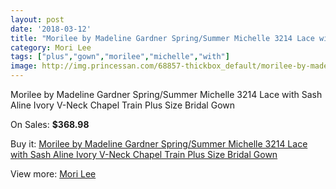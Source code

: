 ```yaml
---
layout: post
date: '2018-03-12'
title: "Morilee by Madeline Gardner Spring/Summer Michelle 3214 Lace with Sash Aline Ivory V-Neck Chapel Train Plus Size Bridal Gown"
category: Mori Lee
tags: ["plus","gown","morilee","michelle","with"]
image: http://img.princessan.com/68857-thickbox_default/morilee-by-madeline-gardner-spring-summer-michelle-3214-lace-with-sash-aline-ivory-v-neck-chapel-train-plus-size-bridal-gown.jpg
---
```

Morilee by Madeline Gardner Spring/Summer Michelle 3214 Lace with Sash Aline Ivory V-Neck Chapel Train Plus Size Bridal Gown

On Sales: **$368.98**
<a href="https://www.princessan.com/en/mori-lee/29654-morilee-by-madeline-gardner-spring-summer-michelle-3214-lace-with-sash-aline-ivory-v-neck-chapel-train-plus-size-bridal-gown.html"><amp-img layout="responsive" width="600" height="600" src="//img.princessan.com/68857-thickbox_default/morilee-by-madeline-gardner-spring-summer-michelle-3214-lace-with-sash-aline-ivory-v-neck-chapel-train-plus-size-bridal-gown.jpg" alt="Morilee by Madeline Gardner Spring/Summer Michelle 3214 Lace with Sash Aline Ivory V-Neck Chapel Train Plus Size Bridal Gown 0" /></a>
<a href="https://www.princessan.com/en/mori-lee/29654-morilee-by-madeline-gardner-spring-summer-michelle-3214-lace-with-sash-aline-ivory-v-neck-chapel-train-plus-size-bridal-gown.html"><amp-img layout="responsive" width="600" height="600" src="//img.princessan.com/68864-thickbox_default/morilee-by-madeline-gardner-spring-summer-michelle-3214-lace-with-sash-aline-ivory-v-neck-chapel-train-plus-size-bridal-gown.jpg" alt="Morilee by Madeline Gardner Spring/Summer Michelle 3214 Lace with Sash Aline Ivory V-Neck Chapel Train Plus Size Bridal Gown 1" /></a>
<a href="https://www.princessan.com/en/mori-lee/29654-morilee-by-madeline-gardner-spring-summer-michelle-3214-lace-with-sash-aline-ivory-v-neck-chapel-train-plus-size-bridal-gown.html"><amp-img layout="responsive" width="600" height="600" src="//img.princessan.com/68863-thickbox_default/morilee-by-madeline-gardner-spring-summer-michelle-3214-lace-with-sash-aline-ivory-v-neck-chapel-train-plus-size-bridal-gown.jpg" alt="Morilee by Madeline Gardner Spring/Summer Michelle 3214 Lace with Sash Aline Ivory V-Neck Chapel Train Plus Size Bridal Gown 2" /></a>
<a href="https://www.princessan.com/en/mori-lee/29654-morilee-by-madeline-gardner-spring-summer-michelle-3214-lace-with-sash-aline-ivory-v-neck-chapel-train-plus-size-bridal-gown.html"><amp-img layout="responsive" width="600" height="600" src="//img.princessan.com/68862-thickbox_default/morilee-by-madeline-gardner-spring-summer-michelle-3214-lace-with-sash-aline-ivory-v-neck-chapel-train-plus-size-bridal-gown.jpg" alt="Morilee by Madeline Gardner Spring/Summer Michelle 3214 Lace with Sash Aline Ivory V-Neck Chapel Train Plus Size Bridal Gown 3" /></a>
<a href="https://www.princessan.com/en/mori-lee/29654-morilee-by-madeline-gardner-spring-summer-michelle-3214-lace-with-sash-aline-ivory-v-neck-chapel-train-plus-size-bridal-gown.html"><amp-img layout="responsive" width="600" height="600" src="//img.princessan.com/68861-thickbox_default/morilee-by-madeline-gardner-spring-summer-michelle-3214-lace-with-sash-aline-ivory-v-neck-chapel-train-plus-size-bridal-gown.jpg" alt="Morilee by Madeline Gardner Spring/Summer Michelle 3214 Lace with Sash Aline Ivory V-Neck Chapel Train Plus Size Bridal Gown 4" /></a>
<a href="https://www.princessan.com/en/mori-lee/29654-morilee-by-madeline-gardner-spring-summer-michelle-3214-lace-with-sash-aline-ivory-v-neck-chapel-train-plus-size-bridal-gown.html"><amp-img layout="responsive" width="600" height="600" src="//img.princessan.com/68860-thickbox_default/morilee-by-madeline-gardner-spring-summer-michelle-3214-lace-with-sash-aline-ivory-v-neck-chapel-train-plus-size-bridal-gown.jpg" alt="Morilee by Madeline Gardner Spring/Summer Michelle 3214 Lace with Sash Aline Ivory V-Neck Chapel Train Plus Size Bridal Gown 5" /></a>
<a href="https://www.princessan.com/en/mori-lee/29654-morilee-by-madeline-gardner-spring-summer-michelle-3214-lace-with-sash-aline-ivory-v-neck-chapel-train-plus-size-bridal-gown.html"><amp-img layout="responsive" width="600" height="600" src="//img.princessan.com/68859-thickbox_default/morilee-by-madeline-gardner-spring-summer-michelle-3214-lace-with-sash-aline-ivory-v-neck-chapel-train-plus-size-bridal-gown.jpg" alt="Morilee by Madeline Gardner Spring/Summer Michelle 3214 Lace with Sash Aline Ivory V-Neck Chapel Train Plus Size Bridal Gown 6" /></a>
<a href="https://www.princessan.com/en/mori-lee/29654-morilee-by-madeline-gardner-spring-summer-michelle-3214-lace-with-sash-aline-ivory-v-neck-chapel-train-plus-size-bridal-gown.html"><amp-img layout="responsive" width="600" height="600" src="//img.princessan.com/68858-thickbox_default/morilee-by-madeline-gardner-spring-summer-michelle-3214-lace-with-sash-aline-ivory-v-neck-chapel-train-plus-size-bridal-gown.jpg" alt="Morilee by Madeline Gardner Spring/Summer Michelle 3214 Lace with Sash Aline Ivory V-Neck Chapel Train Plus Size Bridal Gown 7" /></a>

Buy it: [Morilee by Madeline Gardner Spring/Summer Michelle 3214 Lace with Sash Aline Ivory V-Neck Chapel Train Plus Size Bridal Gown](https://www.princessan.com/en/mori-lee/29654-morilee-by-madeline-gardner-spring-summer-michelle-3214-lace-with-sash-aline-ivory-v-neck-chapel-train-plus-size-bridal-gown.html "Morilee by Madeline Gardner Spring/Summer Michelle 3214 Lace with Sash Aline Ivory V-Neck Chapel Train Plus Size Bridal Gown")

View more: [Mori Lee](https://www.princessan.com/en/46-mori-lee "Mori Lee")